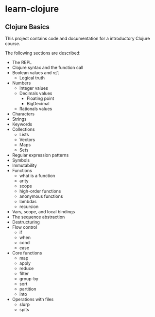 # learn-clojure

## Clojure Basics

This project contains code and documentation for a introductory
Clojure course.

The following sections are described:

  * The REPL
  * Clojure syntax and the function call
  * Boolean values and `nil`
    * Logical truth
  * Numbers
    * Integer values
    * Decimals values
      * Floating point
      * BigDecimal
    * Rationals values
  * Characters
  * Strings
  * Keywords
  * Collections
    * Lists
    * Vectors
    * Maps
    * Sets
  * Regular expression patterns
  * Symbols
  * Immutability
  * Functions
    * what is a function
    * arity
    * scope
    * high-order functions
    * anonymous functions
    * lambdas
    * recursion
  * Vars, scope, and local bindings
  * The sequence abstraction
  * Destructuring
  * Flow control
    * if
    * when
    * cond
    * case
  * Core functions
    * map
    * apply
    * reduce
    * filter
    * group-by
    * sort
    * partition
    * into
  * Operations with files
    * slurp
    * spits
